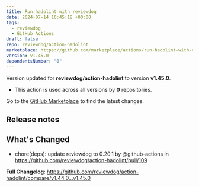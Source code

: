 ```yaml
---
title: Run hadolint with reviewdog
date: 2024-07-14 16:45:18 +00:00
tags:
  - reviewdog
  - GitHub Actions
draft: false
repo: reviewdog/action-hadolint
marketplace: https://github.com/marketplace/actions/run-hadolint-with-reviewdog
version: v1.45.0
dependentsNumber: "0"
---
```



Version updated for **reviewdog/action-hadolint** to version **v1.45.0**.
- This action is used across all versions by **0** repositories.

Go to the [GitHub Marketplace](https://github.com/marketplace/actions/run-hadolint-with-reviewdog) to find the latest changes.

## Release notes

## What's Changed
* chore(deps): update reviewdog to 0.20.1 by @github-actions in https://github.com/reviewdog/action-hadolint/pull/109


**Full Changelog**: https://github.com/reviewdog/action-hadolint/compare/v1.44.0...v1.45.0
